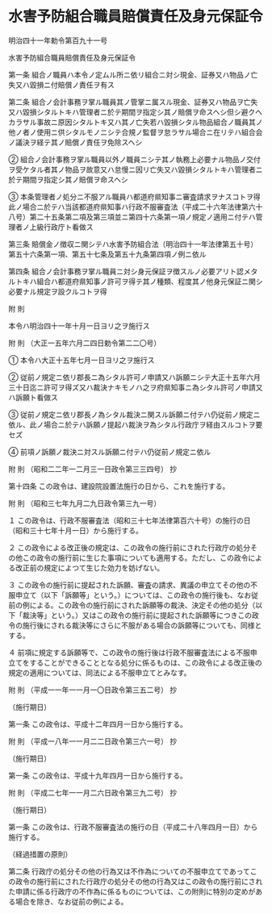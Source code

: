 # 水害予防組合職員賠償責任及身元保証令

明治四十一年勅令第百九十一号

水害予防組合職員賠償責任及身元保証令

第一条 組合ノ職員ハ本令ノ定ムル所ニ依リ組合ニ対シ現金、証券又ハ物品ノ亡失又ハ毀損ニ付賠償ノ責任ヲ有ス

第二条 組合ノ会計事務ヲ掌ル職員其ノ管掌ニ属スル現金、証券又ハ物品ヲ亡失又ハ毀損シタルトキハ管理者ニ於テ期間ヲ指定シ其ノ賠償ヲ命スヘシ但シ避クヘカラサル事故ニ原因シタルトキ又ハ其ノ亡失若ハ毀損シタル物品組合ノ職員其ノ他ノ者ノ使用ニ供シタルモノニシテ合規ノ監督ヲ怠ラサル場合ニ在リテハ組合会ノ議決ヲ経テ其ノ賠償ノ責任ヲ免除スヘシ

② 組合ノ会計事務ヲ掌ル職員以外ノ職員ニシテ其ノ執務上必要ナル物品ノ交付ヲ受ケタル者其ノ物品ヲ故意又ハ怠慢ニ因リ亡失又ハ毀損シタルトキハ管理者ニ於テ期間ヲ指定シ其ノ賠償ヲ命スヘシ

③ 本条管理者ノ処分ニ不服アル職員ハ都道府県知事ニ審査請求ヲナスコトヲ得此ノ場合ニ於テハ当該都道府県知事ハ行政不服審査法（平成二十六年法律第六十八号）第二十五条第二項及第三項並ニ第四十六条第一項ノ規定ノ適用ニ付テハ管理者ノ上級行政庁ト看做ス

第三条 賠償金ノ徴収ニ関シテハ水害予防組合法（明治四十一年法律第五十号）第五十六条第一項、第五十七条及第五十九条第四項ノ例ニ依ル

第四条 組合ノ会計事務ヲ掌ル職員ニ対シ身元保証ヲ徴スルノ必要アリト認メタルトキハ組合ハ都道府県知事ノ許可ヲ得テ其ノ種類、程度其ノ他身元保証ニ関シ必要ナル規定ヲ設クルコトヲ得

附 則

本令ハ明治四十一年十月一日ヨリ之ヲ施行ス

附 則 （大正一五年六月二四日勅令第二二〇号）

① 本令ハ大正十五年七月一日ヨリ之ヲ施行ス

② 従前ノ規定ニ依リ郡長ニ為シタル許可ノ申請又ハ訴願ニシテ大正十五年六月三十日迄ニ許可ヲ得ズ又ハ裁決ナキモノハ之ヲ府県知事ニ為シタル許可ノ申請又ハ訴願ト看做ス

③ 従前ノ規定ニ依リ郡長ノ為シタル裁決ニ関スル訴願ニ付テハ仍従前ノ規定ニ依ル、此ノ場合ニ於テハ訴願ノ提起ハ裁決ヲ為シタル行政庁ヲ経由スルコトヲ要セズ

④ 前項ノ訴願ノ裁決ニ対スル訴願ニ付テハ仍従前ノ規定ニ依ル

附 則 （昭和二二年一二月三一日政令第三三四号） 抄

第十四条 この政令は、建設院設置法施行の日から、これを施行する。

附 則 （昭和三七年九月二九日政令第三九一号）

１ この政令は、行政不服審査法（昭和三十七年法律第百六十号）の施行の日（昭和三十七年十月一日）から施行する。

２ この政令による改正後の規定は、この政令の施行前にされた行政庁の処分その他この政令の施行前に生じた事項についても適用する。ただし、この政令による改正前の規定によつて生じた効力を妨げない。

３ この政令の施行前に提起された訴願、審査の請求、異議の申立てその他の不服申立て（以下「訴願等」という。）については、この政令の施行後も、なお従前の例による。この政令の施行前にされた訴願等の裁決、決定その他の処分（以下「裁決等」という。）又はこの政令の施行前に提起された訴願等につきこの政令の施行後にされる裁決等にさらに不服がある場合の訴願等についても、同様とする。

４ 前項に規定する訴願等で、この政令の施行後は行政不服審査法による不服申立てをすることができることとなる処分に係るものは、この政令による改正後の規定の適用については、同法による不服申立てとみなす。

附 則 （平成一一年一一月一〇日政令第三五二号） 抄

（施行期日）

第一条 この政令は、平成十二年四月一日から施行する。

附 則 （平成一八年一一月二二日政令第三六一号） 抄

（施行期日）

第一条 この政令は、平成十九年四月一日から施行する。

附 則 （平成二七年一一月二六日政令第三九二号） 抄

（施行期日）

第一条 この政令は、行政不服審査法の施行の日（平成二十八年四月一日）から施行する。

（経過措置の原則）

第二条 行政庁の処分その他の行為又は不作為についての不服申立てであってこの政令の施行前にされた行政庁の処分その他の行為又はこの政令の施行前にされた申請に係る行政庁の不作為に係るものについては、この附則に特別の定めがある場合を除き、なお従前の例による。

